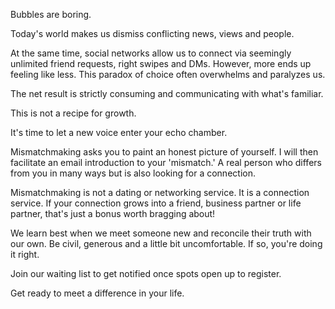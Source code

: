 Bubbles are boring. 

Today's world makes us dismiss conflicting news, views and people.

At the same time, social networks allow us to connect via seemingly unlimited friend requests, right swipes and DMs. However, more ends up feeling like less. This paradox of choice often overwhelms and paralyzes us.

The net result is strictly consuming and communicating with what's familiar.

This is not a recipe for growth. 

It's time to let a new voice enter your echo chamber.

Mismatchmaking asks you to paint an honest picture of yourself. I will then facilitate an email introduction to your 'mismatch.' A real person who differs from you in many ways but is also looking for a connection.

Mismatchmaking is not a dating or networking service. It is a connection service. If your connection grows into a friend, business partner or life partner, that's just a bonus worth bragging about!

We learn best when we meet someone new and reconcile their truth with our own. Be civil, generous and a little bit uncomfortable. If so, you're doing it right.

Join our waiting list to get notified once spots open up to register.

Get ready to meet a difference in your life.